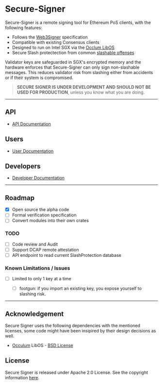 # Secure-Signer
Secure-Signer is a remote signing tool for Ethereum PoS clients, with the following features:

- Follows the [Web3Signer](https://consensys.github.io/web3signer/web3signer-eth2.html) specification
- Compatible with existing Consensus clients
- Designed to run on Intel SGX via the [Occlum LibOS](https://github.com/occlum/occlum)
- Secure Slash protectection from common [slashable offenses](https://github.com/ethereum/consensus-specs/blob/master/specs/phase0/validator.md#how-to-avoid-slashing)

Validator keys are safeguarded in SGX's encrypted memory and the hardware enforces that Secure-Signer can only sign non-slashable messages. This reduces validator risk from slashing either from accidents or if their system is compromised.


> **SECURE SIGNER IS UNDER DEVELOPMENT AND SHOULD NOT BE USED FOR PRODUCTION**, unless you know what you are doing. 

--- 
## API

- [API Documentation](https://pufferfinance.github.io/secure-signer-api-docs/redoc-static.html)

## Users 
- [User Documentation](https://pufferfinance.github.io/secure-signer/)

## Developers
- [Developer Documentation](https://pufferfinance.github.io/secure-signer/developers/)

--- 

## Roadmap
- [x] Open source the alpha code
- [ ] Formal verification specification
- [ ] Convert modules into their own crates

### TODO
- [ ] Code review and Audit
- [ ] Support DCAP remote attestation
- [ ] API endpoint to read current SlashProtection database

### Known Limitations / Issues
- [ ] Limited to only 1 key at a time
   - [ ] footgun: if you import an existing key, you expose yourself to slashing risk. 


--- 
## Acknowledgement

Secure Signer uses the following dependencies with the mentioned licenses, some code might have been insipired by their design decisions as well.

- [Occulum](https://github.com/occlum/occlum) LibOS - [BSD License](https://github.com/occlum/occlum/blob/master/LICENSE)



## License 
Secure Signer is released under Apache 2.0 License. See the copyright information [here](https://github.com/PufferFinance/secure-signer/blob/main/LICENSE).

